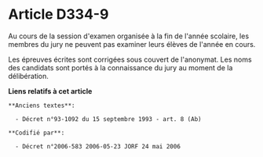 # Article D334-9

Au cours de la session d'examen organisée à la fin de l'année scolaire, les membres du jury ne peuvent pas examiner leurs
élèves de l'année en cours.

Les épreuves écrites sont corrigées sous couvert de l'anonymat. Les noms des candidats sont portés à la connaissance du jury
au moment de la délibération.

**Liens relatifs à cet article**

	**Anciens textes**:

	  - Décret n°93-1092 du 15 septembre 1993 - art. 8 (Ab)

	**Codifié par**:

	  - Décret n°2006-583 2006-05-23 JORF 24 mai 2006
